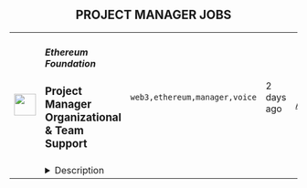 <div align="center"><h2>PROJECT MANAGER JOBS</h2></div><table><tr>
                <td width="100" height="100" rowspan="2">
                    <img src="https://remoteok.com/assets/img/jobs/1ce396a5046b4f03460e1d16072c15111668726006.png" width="38px" height="auto">
                </td>
                <td width="300">
                    <h5>Ethereum Foundation</h5>
                    <h3>Project Manager Organizational & Team Support</h3>
                </td>
                <td width="300">
                    <code>web3,ethereum,manager,voice</code>
                </td>
                <td width="200">
                <text>2 days ago</text>
                </td>
                <td width="100" rowspan="2">
                <a href="https://remoteOK.com/remote-jobs/remote-project-manager-organizational-team-support-ethereum-foundation-150518" align="right" target="_blank">Apply</a>
                </td>
            </tr>
            <tr>
                <td colspan="3">
                <details><summary>Description</summary>
                Your mission
Your mission will be to drive projects related to improving the Ethereum Foundationâs culture, collaboration and organizational processes. The EF is a lean organization with little formal process and very distributed authority. Individuals and teams are entrusted with significant decision-making power to act on their own discretion. This allows us to move fast, stay flexible, and to put decisions in the hands of the people best positioned to make the right call. You will make it easier for EF teams to execute on their goals by addressing common challenges teams face, by building or sourcing organizational resources and by improving access to information, context & collaboration between EF teams. You will be part of the EFâs âTeam Supportâ.

About Team Support
Team Support helps EF teams to do their best work while maintaining the EFâs lean and distributed organizational strategy. The EF wants teams to be as efficient and as productive as can be, retain their talent, and keep and expand their independence and self-sufficiency. We work to provide solutions to common challenges EF teams face, like breaking down info silos, creating a place to provide feedback to the EF, and building out hiring resources EF teams can rely on. We aim to improve access to information and enhance context & collaboration between teams and within the organization as a whole.

Apply now!
To apply to this position, please include a brief (less than one page) cover letter explaining your qualifications, along with a resume or CV.

About the Ethereum Foundation
The Ethereum Foundation (EF) is a global non-profit organization dedicated to supporting Ethereum and related technologies. Our mission is to do what is best for Ethereumâs long-term success. Our role is to allocate resources to critical projects, to be a valued voice within the Ethereum ecosystem, and to advocate for Ethereum to the outside world.

<br/><br/>Please mention the word **GLIMMERING** and tag RNDQuMjAwLjgzLjEwMA== when applying to show you read the job post completely (#RNDQuMjAwLjgzLjEwMA==). This is a beta feature to avoid spam applicants. Companies can search these words to find applicants that read this and see they're human.
                </details>
                </td>
            </tr></table>